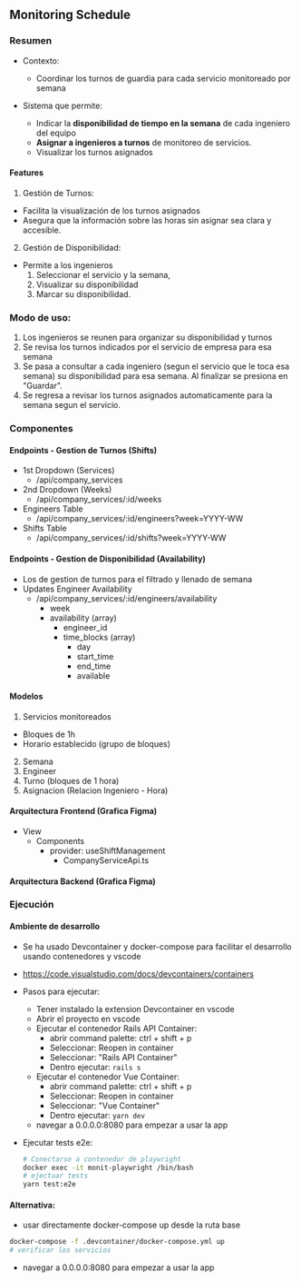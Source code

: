 ## Monitoring Schedule

### Resumen
- Contexto:
  - Coordinar los turnos de guardia para cada servicio monitoreado por semana

- Sistema que permite:
  - Indicar la **disponibilidad de tiempo en la semana** de cada ingeniero del equipo
  - **Asignar a ingenieros a turnos** de monitoreo de servicios.
  - Visualizar los turnos asignados
#### Features
1. Gestión de Turnos: 
  - Facilita la visualización de los turnos asignados 
  - Asegura que la información sobre las horas sin asignar sea clara y accesible.
2. Gestión de Disponibilidad: 
  - Permite a los ingenieros 
    1. Seleccionar el servicio y la semana, 
    2. Visualizar su disponibilidad 
    3. Marcar su disponibilidad.
### Modo de uso:
1. Los ingenieros se reunen para organizar su disponibilidad y turnos
2. Se revisa los turnos indicados por el servicio de empresa para esa semana
3. Se pasa a consultar a cada ingeniero (segun el servicio que le toca esa semana) su disponibilidad para esa semana. Al finalizar se presiona en "Guardar".
4. Se regresa a revisar los turnos asignados automaticamente para la semana segun el servicio.

### Componentes
#### Endpoints - Gestion de Turnos (Shifts)
- 1st Dropdown (Services)
  - /api/company_services 
- 2nd Dropdown (Weeks)
  - /api/company_services/:id/weeks 
- Engineers Table
  - /api/company_services/:id/engineers?week=YYYY-WW 
- Shifts Table
  - /api/company_services/:id/shifts?week=YYYY-WW
#### Endpoints - Gestion de Disponibilidad (Availability)
- Los de gestion de turnos para el filtrado y llenado de semana
- Updates Engineer Availability 
  - /api/company_services/:id/engineers/availability
    - week
    - availability (array)
      - engineer_id
      - time_blocks (array)
        - day
        - start_time
        - end_time
        - available


#### Modelos
1. Servicios monitoreados
  - Bloques de 1h
  - Horario establecido (grupo de bloques)
2. Semana
3. Engineer
4. Turno (bloques de 1 hora)
5. Asignacion (Relacion Ingeniero - Hora)

#### Arquitectura Frontend (Grafica Figma)
- View
  - Components
    - provider: useShiftManagement
      - CompanyServiceApi.ts
#### Arquitectura Backend (Grafica Figma)

### Ejecución
#### Ambiente de desarrollo
- Se ha usado Devcontainer y docker-compose para facilitar el desarrollo usando contenedores y vscode
- https://code.visualstudio.com/docs/devcontainers/containers

- Pasos para ejecutar:
  - Tener instalado la extension Devcontainer en vscode
  - Abrir el proyecto en vscode
  - Ejecutar el contenedor Rails API Container:
      - abrir command palette: ctrl + shift + p
      - Seleccionar: Reopen in container
      - Seleccionar: "Rails API Container"
      - Dentro ejecutar: `rails s`
  - Ejecutar el contenedor Vue Container:
      - abrir command palette: ctrl + shift + p
      - Seleccionar: Reopen in container
      - Seleccionar: "Vue Container"
      - Dentro ejecutar: `yarn dev`
  - navegar a 0.0.0.0:8080 para empezar a usar la app
- Ejecutar tests e2e:
  ```bash
  # Conectarse a contenedor de playwright
  docker exec -it monit-playwright /bin/bash
  # ejectuar tests
  yarn test:e2e
  ```


#### Alternativa:
- usar directamente docker-compose up desde la ruta base
```bash
docker-compose -f .devcontainer/docker-compose.yml up
# verificar los servicios
```

- navegar a 0.0.0.0:8080 para empezar a usar la app
